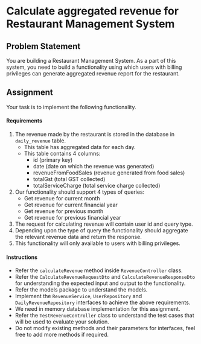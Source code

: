 # Calculate aggregated revenue for Restaurant Management System

## Problem Statement

You are building a Restaurant Management System. As a part of this system, you need to build a functionality using which
users with billing privileges can generate aggregated revenue report for the restaurant.

## Assignment

Your task is to implement the following functionality.

#### Requirements

1. The revenue made by the restaurant is stored in the database in `daily_revenue` table.
    * This table has aggregated data for each day.
    * This table contains 4 columns:
        - id (primary key)
        - date (date on which the revenue was generated)
        - revenueFromFoodSales (revenue generated from food sales)
        - totalGst (total GST collected)
        - totalServiceCharge (total service charge collected)
2. Our functionality should support 4 types of queries:
    * Get revenue for current month
    * Get revenue for current financial year
    * Get revenue for previous month
    * Get revenue for previous financial year
3. The request for calculating revenue will contain user id and query type.
4. Depending upon the type of query the functionality should aggregate the relevant revenue data and return the
   response.
5. This functionality will only available to users with billing privileges.

#### Instructions

* Refer the `calculateRevenue` method inside `RevenueController` class.
* Refer the `CalculateRevenueRequestDto` and `CalculateRevenueResponseDto` for understanding the expected input and
  output to the functionality.
* Refer the models package to understand the models.
* Implement the `RevenueService`, `UserRepository` and `DailyRevenueRepository` interfaces to achieve the above
  requirements.
* We need in memory database implementation for this assignment.
* Refer the `TestRevenueController` class to understand the test cases that will be used to evaluate your solution.
* Do not modify existing methods and their parameters for interfaces, feel free to add more methods if required.